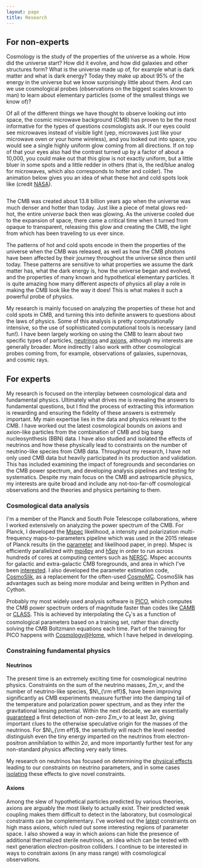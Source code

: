 ```yaml
---
layout: page
title: Research
---
```



## For non-experts

Cosmology is the study of the properties of the universe as a whole. How did the universe start? How did it evolve, and how did galaxies and other structures form? What is the universe made up of, for example what is dark matter and what is dark energy? Today they make up about 95% of the energy in the universe but we know surprisingly little about them. And can we use cosmological probes (observations on the biggest scales known to man) to learn about elementary particles (some of the smallest things we know of)?

Of all of the different things we have thought to observe looking out into space, the cosmic microwave background (CMB) has proven to be the most informative for the types of questions cosmologists ask. If our eyes could see microwaves instead of visible light (yep, microwaves just like your microwave oven or your home wireless), and you looked out into space, you would see a single highly uniform glow coming from all directions. If on top of that your eyes also had the contrast turned up by a factor of about a 10,000, you could make out that this glow is not exactly uniform, but a little bluer in some spots and a little redder in others (that is, the red/blue analog for microwaves, which also corresponds to hotter and colder). The animation below gives you an idea of what these hot and cold spots look like (credit [NASA](http://www.jpl.nasa.gov/video/details.php?id=1205)).

<img class="gfyitem" data-id="SnoopyGorgeousHalibut" style="width: 100%;"/>

The CMB was created about 13.8 billion years ago when the universe was much denser and hotter than today. Just like a piece of metal glows red-hot, the entire *universe* back then was glowing. As the universe cooled due to the expansion of space, there came a critical time when it turned from opaque to transparent, releasing this glow and creating the CMB, the light from which has been traveling to us ever since. 

The patterns of hot and cold spots encode in them the properties of the universe when the CMB was released, as well as how the CMB photons have been affected by their journey throughout the universe since then until today. These patterns are sensitive to what properties we assume the dark matter has, what the dark energy is, how the universe began and evolved, and the properties of many known and hypothetical elementary particles. It is quite amazing how many different aspects of physics all play a role in making the CMB look like the way it does! This is what makes it such a powerful probe of physics. 

My research is mainly focused on analyzing the properties of these hot and cold spots in CMB, and turning this into definite answers to questions about the laws of physics. Some of this analysis is pretty computationally intensive, so the use of sophisticated computational tools is necessary (and fun!). I have been largely working on using the CMB to learn about two specific types of particles, [neutrinos](http://en.wikipedia.org/wiki/Neutrino) and [axions](http://en.wikipedia.org/wiki/Axion), although my interests are generally broader. More indirectly I also work with other cosmological probes coming from, for example, observations of galaxies, supernovas, and cosmic rays.



## For experts


My research is focused on the interplay between cosmological data and fundamental physics. Ultimately what drives me is revealing the answers to fundamental questions, but I find the process of extracting this information is rewarding and ensuring the fidelity of these answers is extremely important. My main expertise lies in the data and physics relevant to the CMB. I have worked out the latest cosmological bounds on axions and axion-like particles from the combination of CMB and big bang nucleosynthesis (BBN) data. I have also studied and isolated  the effects of neutrinos and how these physically lead to constraints on the number of neutrino-like species from CMB data. Throughout my research, I have not only used CMB data but heavily participated in its production and validation. This has included examining the impact of foregrounds and secondaries on the CMB power spectrum, and developing analysis pipelines and testing for systematics. Despite my main focus on the CMB and astroparticle physics, my interests are quite broad and include any not-too-far-off cosmological observations and the theories and physics pertaining to them.

### Cosmological data analysis
I'm a member of the Planck and South Pole Telescope collaborations, where I worked extensively on analyzing the power spectrum of the CMB. For Planck, I developed the [Mspec](https://github.com/marius311/mspec) likelihood, a intensity and polarization multi-frequency maps-to-parameters pipeline which was used in the 2015 release of Planck results (in the [parameter](http://xxx.lanl.gov/abs/1502.01589) and likelihood paper, in prep). Mspec is efficiently parallelized with [mpi4py](http://mpi4py.scipy.org/) and [h5py](http://www.h5py.org/) in order to run across hundreds of cores at computing centers such as [NERSC](https://www.nersc.gov/). Mspec accounts for galactic and extra-galactic CMB foregrounds, and area in which I've been [interested](http://adsabs.harvard.edu/abs/2012ApJ...746....4M). I also developed the parameter estimation code, [CosmoSlik](https://github.com/marius311/cosmoslik), as a replacement for the often-used [CosmoMC](http://cosmologist.info/cosmomc/). CosmoSlik has advantages such as being more modular and being written in Python and Cython. 

Probably my most widely used analysis software is [PICO](https://sites.google.com/a/ucdavis.edu/pico/), which computes the CMB power spectrum orders of magnitude faster than codes like [CAMB](camb.info) or [CLASS](http://class-code.net/). This is achieved by interpolating the $C_\ell$'s as a function of cosmological parameters based on a training set, rather than directly solving the CMB Boltzmann equations each time. Part of the training for PICO happens with [Cosmology@Home](http://www.cosmologyathome.org/), which I have helped in developing. 


### Constraining fundamental physics

#### Neutrinos
The present time is an extremely exciting time for cosmological neutrino physics. Constraints on the sum of the neutrino masses, $\Sigma m\_\nu$, and the number of neutrino-like species, $N\_{\rm eff}$, have been improving significantly as CMB experiments measure further into the damping tail of the temperature and polarization power spectrum, and as they infer the gravitational lensing potential. Within the next decade, we are essentially [guaranteed](http://adsabs.harvard.edu/abs/2013arXiv1309.5383A) a first detection of non-zero $\Sigma m\_\nu$ to at least 3$\sigma$, giving important clues to the otherwise speculative origin for the masses of the neutrinos. For $N\_{\rm eff}$, the sensitivity will reach the level needed distinguish even the tiny energy imparted on the neutrinos from electron-positron annihilation to within 2$\sigma$, and more importantly further test for any non-standard physics affecting very early times. 

My research on neutrinos has focused on determining the [physical effects](http://adsabs.harvard.edu/abs/2013PhRvD..87h3008H) leading to our constraints on neutrino parameters, and in some cases [isolating](http://adsabs.harvard.edu/abs/2015arXiv150307863F) these effects to give novel constraints. 


#### Axions
Among the slew of hypothetical particles predicted by various theories, axions are arguably the most likely to actually exist. Their predicted weak coupling makes them difficult to detect in the laboratory, but cosmological constraints can be complementary. I've worked out the [latest](http://adsabs.harvard.edu/abs/2015arXiv150104097M) constraints on high mass axions, which ruled out some interesting regions of parameter space. I also showed a way in which axions can hide the presence of additional thermalized sterile neutrinos, an idea which can be tested with next generation electron-positron colliders. I continue to be interested in ways to constrain axions (in any mass range) with cosmological observations. 
